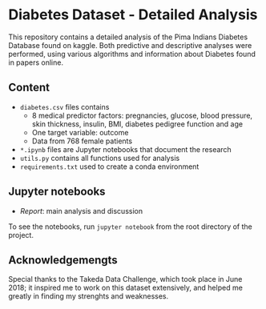 # Diabetes Dataset - Detailed Analysis

This repository contains a detailed analysis of the Pima Indians Diabetes Database found on kaggle. Both predictive and descriptive analyses were performed, using various algorithms and information about Diabetes found in papers online.

## Content
- `diabetes.csv` files contains 
  - 8 medical predictor factors: pregnancies, glucose, blood pressure, skin thickness, insulin, BMI, diabetes pedigree function and age
  - One target variable: outcome
  - Data from 768 female patients
- `*.ipynb` files are Jupyter notebooks that document the research
- `utils.py` contains all functions used for analysis
- `requirements.txt` used to create a conda environment

## Jupyter notebooks
- *Report*: main analysis and discussion

To see the notebooks, run `jupyter notebook` from the root directory of the project.


## Acknowledgemengts

Special  thanks to the Takeda Data Challenge, which took place in June 2018; it inspired me to work on this dataset extensively, and helped me greatly in finding my strenghts and weaknesses.
